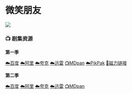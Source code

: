 # 微笑朋友
![](/image/01.png)

### 📺 剧集资源

**第一季** <Badge type="warning" text="漫迪MDsub" />

[☁️百度](https://pan.baidu.com/s/1NFdOT5A9JpE2lNkLWcMrOw?pwd=rp5x)  [☁️阿里](https://www.aliyundrive.com/s/eso35Fc8KoJ)  [☁️夸克](https://pan.quark.cn/s/cc5d8258f6e4)  [☁️迅雷](https://pan.xunlei.com/s/VNnhAAgRYxcaJNqxFQl1d5H_A1?pwd=gk2c#)  [📺MDpan](https://pan.mdsub.top/%E5%BE%AE%E7%AC%91%E6%9C%8B%E5%8F%8B)  [☁️PikPak](https://mypikpak.com/s/VNmWMfpPAE176gIOFI8CuZPeo1) [🧲磁力链接](magnet:?xt=urn:btih:18e466d369607312d4e6d6ddacf87f1e35b73757)

**第二季** <Badge type="warning" text="漫迪MDsub" />

[☁️百度](https://pan.baidu.com/s/1HuLrWvdQtix32PMWu7I8vg?pwd=esff)  [☁️阿里](https://www.alipan.com/s/EyhVVboR2bU)  [☁️夸克](https://pan.quark.cn/s/8883ec467fd1)  [☁️迅雷](https://pan.xunlei.com/s/VNyp0NEPuBcJOjiGHGQvI1USA1?pwd=ksnd#)  [📺MDpan](https://pan.mdsub.top/zh-CN/%E5%BE%AE%E7%AC%91%E6%9C%8B%E5%8F%8B/Season%2002/) 